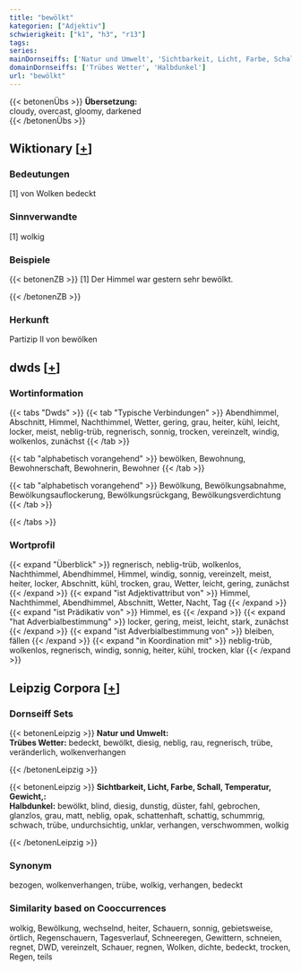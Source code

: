 ```yaml
---
title: "bewölkt"
kategorien: ["Adjektiv"]
schwierigkeit: ["k1", "h3", "r13"]
tags:
series:
mainDornseiffs: ['Natur und Umwelt', 'Sichtbarkeit, Licht, Farbe, Schall, Temperatur, Gewicht,']
domainDornseiffs: ['Trübes Wetter', 'Halbdunkel']
url: "bewölkt"
---
```


{{< betonenÜbs >}}
**Übersetzung:**  
cloudy, overcast, gloomy, darkened  
{{< /betonenÜbs >}}

## Wiktionary [[+](https://de.wiktionary.org/wiki/bewölkt)]

### Bedeutungen
[1] von Wolken bedeckt  

### Sinnverwandte
[1] wolkig  

### Beispiele
{{< betonenZB >}}
[1] Der Himmel war gestern sehr bewölkt.  

{{< /betonenZB >}}
### Herkunft
Partizip II von bewölken  



## dwds [[+](https://www.dwds.de/wb/bewölkt)]

### Wortinformation
{{< tabs "Dwds" >}}
{{< tab "Typische Verbindungen" >}}
Abendhimmel, Abschnitt, Himmel, Nachthimmel, Wetter, gering, grau, heiter, kühl, leicht, locker, meist, neblig-trüb, regnerisch, sonnig, trocken, vereinzelt, windig, wolkenlos, zunächst
{{< /tab >}}

{{< tab "alphabetisch vorangehend" >}}
bewölken, Bewohnung, Bewohnerschaft, Bewohnerin, Bewohner
{{< /tab >}}

{{< tab "alphabetisch vorangehend" >}}
Bewölkung, Bewölkungsabnahme, Bewölkungsauflockerung, Bewölkungsrückgang, Bewölkungsverdichtung
{{< /tab >}}

{{< /tabs >}}

### Wortprofil
{{< expand "Überblick" >}} regnerisch, neblig-trüb, wolkenlos, Nachthimmel, Abendhimmel, Himmel, windig, sonnig, vereinzelt, meist, heiter, locker, Abschnitt, kühl, trocken, grau, Wetter, leicht, gering, zunächst {{< /expand >}}
{{< expand "ist Adjektivattribut von" >}} Himmel, Nachthimmel, Abendhimmel, Abschnitt, Wetter, Nacht, Tag {{< /expand >}}
{{< expand "ist Prädikativ von" >}} Himmel, es {{< /expand >}}
{{< expand "hat Adverbialbestimmung" >}} locker, gering, meist, leicht, stark, zunächst {{< /expand >}}
{{< expand "ist Adverbialbestimmung von" >}} bleiben, fällen {{< /expand >}}
{{< expand "in Koordination mit" >}} neblig-trüb, wolkenlos, regnerisch, windig, sonnig, heiter, kühl, trocken, klar {{< /expand >}}

## Leipzig Corpora [[+](https://corpora.uni-leipzig.de/en/res?word=bewölkt&corpusId=deu_newscrawl-public_2018)]

### Dornseiff Sets
{{< betonenLeipzig >}}
**Natur und Umwelt:**  
**Trübes Wetter:** bedeckt, bewölkt, diesig, neblig, rau, regnerisch, trübe, veränderlich, wolkenverhangen  

{{< /betonenLeipzig >}}


{{< betonenLeipzig >}}
**Sichtbarkeit, Licht, Farbe, Schall, Temperatur, Gewicht,:**  
**Halbdunkel:** bewölkt, blind, diesig, dunstig, düster, fahl, gebrochen, glanzlos, grau, matt, neblig, opak, schattenhaft, schattig, schummrig, schwach, trübe, undurchsichtig, unklar, verhangen, verschwommen, wolkig  

{{< /betonenLeipzig >}}

### Synonym
bezogen, wolkenverhangen, trübe, wolkig, verhangen, bedeckt


### Similarity based on Cooccurrences
wolkig, Bewölkung, wechselnd, heiter, Schauern, sonnig, gebietsweise, örtlich, Regenschauern, Tagesverlauf, Schneeregen, Gewittern, schneien, regnet, DWD, vereinzelt, Schauer, regnen, Wolken, dichte, bedeckt, trocken, Regen, teils

